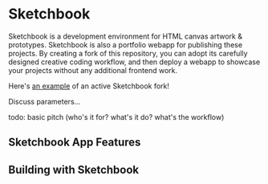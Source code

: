 # Sketchbook

Sketchbook is a development environment for HTML canvas artwork & prototypes. Sketchbook is also a portfolio webapp for publishing these projects. By creating a fork of this repository, you can adopt its carefully designed creative coding workflow, and then deploy a webapp to showcase your projects without any additional frontend work.

Here's [an example](http://projects.longitude.studio) of an active Sketchbook fork!

Discuss parameters...

todo: basic pitch (who's it for? what's it do? what's the workflow)

## Sketchbook App Features

## Building with Sketchbook
